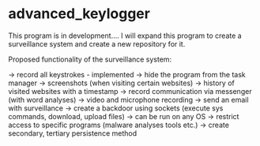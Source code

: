 # advanced_keylogger

This program is in development....
I will expand this program to create a surveillance system and create a new repository for it.

Proposed functionality of the surveillance system:

-> record all keystrokes - implemented
-> hide the program from the task manager
-> screenshots (when visiting certain websites)
-> history of visited websites with a timestamp 
-> record communication via messenger (with word analyses)
-> video and microphone recording 
-> send an email with surveillance
-> create a backdoor using sockets (execute sys commands, download, upload files)
-> can be run on any OS
-> restrict access to specific programs (malware analyses tools etc.)
-> create secondary, tertiary persistence method
